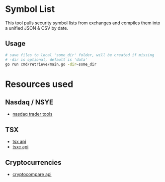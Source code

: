 # Symbol List
This tool pulls security symbol lists from exchanges and compiles them into a unified JSON & CSV by date. 

## Usage

```bash
# save files to local 'some_dir' folder, will be created if missing
# -dir is optional, default is 'data'
go run cmd/retrieve/main.go -dir=some_dir
```

# Resources used
## Nasdaq / NSYE
- [nasdaq trader tools](http://www.nasdaqtrader.com/trader.aspx?id=symboldirdefs)

## TSX
- [tsx api](https://www.tsx.com/json/company-directory/search/tsx/^*)
- [tsxc api](https://www.tsx.com/json/company-directory/search/tsxv/^*)

## Cryptocurrencies
- [cryptocompare api](https://min-api.cryptocompare.com/data/all/coinlist)